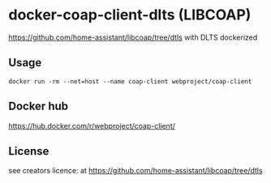 # docker-coap-client-dlts (LIBCOAP)
https://github.com/home-assistant/libcoap/tree/dtls with DLTS dockerized

## Usage
`docker run -rm --net=host --name coap-client webproject/coap-client`

## Docker hub
https://hub.docker.com/r/webproject/coap-client/

## License
see creators licence: at https://github.com/home-assistant/libcoap/tree/dtls 